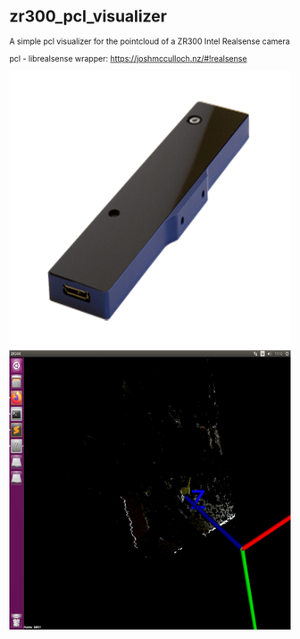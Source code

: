 # zr300_pcl_visualizer
A simple pcl visualizer for the pointcloud of a ZR300 Intel Realsense camera

pcl - librealsense wrapper: https://joshmcculloch.nz/#!realsense

<img src="./zr300.png" align="center" height="500" width="900"><br>
<img src="./example.png" align="center" height="500" width="900"><br>
